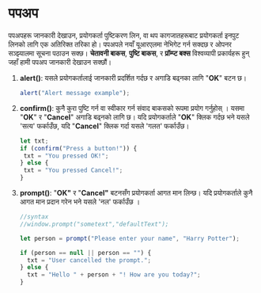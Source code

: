 # पपअप

पपअपहरू जानकारी देखाउन, प्रयोगकर्ता पुष्टिकरण लिन, वा थप कागजातहरूबाट प्रयोगकर्ता इनपुट लिनको लागि एक अतिरिक्त तरिका हो। पपअपले नयाँ यूआरएलमा नेभिगेट गर्न सक्दछ र ओपनर सञ्झ्यालमा सूचना पठाउन सक्छ। **चेतावनी बाकस**, **पुष्टि बाकस**, र **प्रॉम्प्ट बक्स** विश्वव्यापी प्रकार्यहरू हुन् जहाँ हामी पपअप जानकारी देखाउन सक्छौं।

1. **alert()**: यसले प्रयोगकर्तालाई जानकारी प्रदर्शित गर्दछ र अगाडि बढ्नका लागि "**OK**" बटन छ।

    ```javascript
    alert("Alert message example");
    ```
2.  **confirm()**: कुनै कुरा पुष्टि गर्न वा स्वीकार गर्न संवाद बाकसको रूपमा प्रयोग गर्नुहोस् । यसमा "**OK**" र "**Cancel**" अगाडि बढ्नको लागि छ। यदि प्रयोगकर्ताले "**OK**" क्लिक गर्दछ भने यसले 'सत्य' फर्काउँछ, यदि "**Cancel**" क्लिक गर्दा यसले 'गलत' फर्काउँछ।

     ```javascript
    let txt;
    if (confirm("Press a button!")) {
      txt = "You pressed OK!";
    } else {
      txt = "You pressed Cancel!";
    }
    ```
3.  **prompt()**: "**OK"** र "**Cancel"** बटनसँग प्रयोगकर्ता आगत मान लिन्छ। यदि प्रयोगकर्ताले कुनै आगत मान प्रदान गरेन भने यसले 'नल' फर्काउँछ ।

    ```javascript
    //syntax 
    //window.prompt("sometext","defaultText");

    let person = prompt("Please enter your name", "Harry Potter");

    if (person == null || person == "") {
      txt = "User cancelled the prompt.";
    } else {
      txt = "Hello " + person + "! How are you today?";
    }
    ```









